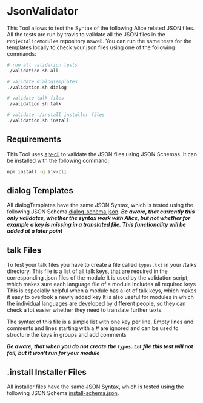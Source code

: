 # JsonValidator

This Tool allows to test the Syntax of the following Alice related JSON files. All the tests are run by travis to validate all the JSON files in the `ProjectAliceModules`
repository aswell. You can run the same tests for the templates locally to check your json files using one of the following commands:
```bash
# run all validation tests
./validation.sh all

# validate dialogTemplates
./validation.sh dialog

# validate talk files
./validation.sh talk

# validate ./install installer files
./validation.sh install
```

## Requirements
This Tool uses [ajv-cli](https://www.npmjs.com/package/ajv-cli) to validate the JSON files using JSON Schemas. It can be installed with the following command:
```bash
npm install -g ajv-cli
```

## dialog Templates

All dialogTemplates have the same JSON Syntax, which is tested using the following JSON Schema [dialog-schema.json](https://github.com/project-alice-powered-by-snips/ProjectAliceModules/blob/master/linting/dialog-schema.json).
***Be aware, that currently this only validates, whether the syntax work with Alice, but not whether for example a key is missing in a translated file. This functionality will be added at a later point***

## talk Files

To test your talk files you have to create a file called `types.txt` in your <modulename>/talks directory.
This file is a list of all talk keys, that are required in the corresponding <language>.json files of the module
It is used by the validation script, which makes sure each language file of a module includes all required keys
This is especially helpful when a module has a lot of talk keys, which makes it easy to overlook a newly added key
It is also useful for modules in which the individual languages are developed by different people, so they can check
a lot easier whether they need to translate further texts.

The syntax of this file is a simple list with one key per line. Empty lines and comments and lines starting with
a # are ignored and can be used to structure the keys in groups and add comments

***Be aware, that when you do not create the `types.txt` file this test will not fail, but it won't run for your module***

## .install Installer Files
All installer files have the same JSON Syntax, which is tested using the following JSON Schema [install-schema.json](https://github.com/project-alice-powered-by-snips/ProjectAliceModules/blob/master/linting/install-schema.json).
